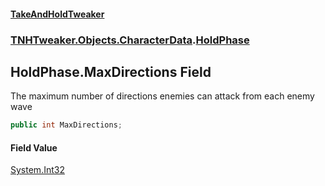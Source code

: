 #### [TakeAndHoldTweaker](index.md 'index')
### [TNHTweaker.Objects.CharacterData](TNHTweaker.Objects.CharacterData.md 'TNHTweaker.Objects.CharacterData').[HoldPhase](TNHTweaker.Objects.CharacterData.HoldPhase.md 'TNHTweaker.Objects.CharacterData.HoldPhase')

## HoldPhase.MaxDirections Field

The maximum number of directions enemies can attack from each enemy wave

```csharp
public int MaxDirections;
```

#### Field Value
[System.Int32](https://docs.microsoft.com/en-us/dotnet/api/System.Int32 'System.Int32')